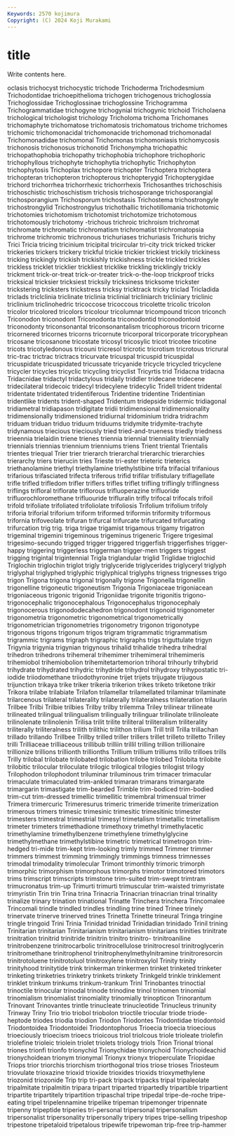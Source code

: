 ```yaml
---
Keywords: 2570 kojimura
Copyright: (C) 2024 Koji Murakami
---
```


# title

Write contents here.



oclasis
trichocyst trichocystic trichode Trichoderma Trichodesmium Trichodontidae trichoepithelioma trichogen trichogenous trichoglossia
Trichoglossidae Trichoglossinae trichoglossine Trichogramma Trichogrammatidae trichogyne trichogynial trichogynic trichoid Tricholaena
trichological trichologist trichology Tricholoma trichoma Trichomanes trichomaphyte trichomatose trichomatosis trichomatous
trichome trichomes trichomic trichomonacidal trichomonacide trichomonad trichomonadal Trichomonadidae trichomonal Trichomonas
trichomoniasis trichomycosis trichonosis trichonosus trichonotid Trichonympha trichopathic trichopathophobia trichopathy trichophobia
trichophore trichophoric trichophyllous trichophyte trichophytia trichophytic Trichophyton trichophytosis Trichoplax trichopore
trichopter Trichoptera trichoptera trichopteran trichopteron trichopterous trichopterygid Trichopterygidae trichord trichorrhea
trichorrhexic trichorrhexis Trichosanthes trichoschisis trichoschistic trichoschistism trichosis trichosporange trichosporangial trichosporangium
Trichosporum trichostasis Trichostema trichostrongyle trichostrongylid Trichostrongylus trichothallic trichotillomania trichotomic trichotomies
trichotomism trichotomist trichotomize trichotomous trichotomously trichotomy -trichous trichroic trichroism trichromat
trichromate trichromatic trichromatism trichromatist trichromatopsia trichrome trichromic trichronous trichuriases trichuriasis
Trichuris trichy Trici Tricia tricing tricinium tricipital tricircular tri-city trick
tricked tricker trickeries trickers trickery trickful trickie trickier trickiest trickily
trickiness tricking trickingly trickish trickishly trickishness trickle trickled trickles trickless
tricklet tricklier trickliest tricklike trickling tricklingly trickly trickment trick-or-treat trick-or-treater
trick-o-the-loop trickproof tricks tricksical tricksier tricksiest tricksily tricksiness tricksome trickster
trickstering tricksters trickstress tricksy tricktrack tricky triclad Tricladida triclads triclclinia
triclinate triclinia triclinial tricliniarch tricliniary triclinic triclinium triclinohedric tricoccose tricoccous
tricolette tricolic tricolon tricolor tricolored tricolors tricolour tricolumnar tricompound tricon
triconch Triconodon triconodont Triconodonta triconodontid triconodontoid triconodonty triconsonantal triconsonantalism tricophorous
tricorn tricorne tricornered tricornes tricorns tricornute tricorporal tricorporate tricoryphean tricosane
tricosanone tricostate tricosyl tricosylic tricot tricotee tricotine tricots tricotyledonous tricouni
tricresol tricrotic tricrotism tricrotous tricrural tric-trac trictrac trictracs tricurvate tricuspal
tricuspid tricuspidal tricuspidate tricuspidated tricussate tricyanide tricycle tricycled tricyclene tricycler
tricycles tricyclic tricycling tricyclist Tricyrtis trid Tridacna tridacna Tridacnidae tridactyl
tridactylous tridaily triddler tridecane tridecene tridecilateral tridecoic tridecyl tridecylene tridecylic
Tridell trident tridental tridentate tridentated tridentiferous Tridentine tridentine Tridentinian tridentlike
tridents trident-shaped Tridentum tridepside tridermic tridiagonal tridiametral tridiapason tridigitate tridii
tridimensional tridimensionality tridimensionally tridimensioned tridiurnal tridominium tridra tridrachm triduam triduan
triduo triduum triduums tridymite tridymite-trachyte tridynamous triecious trieciously tried tried-and-trueness
triedly triedness trieennia trielaidin triene trienes triennia triennial trienniality triennially
triennials triennias triennium trienniums triens Trient triental Trientalis trientes triequal
Trier trier trierarch trierarchal trierarchic trierarchies trierarchy triers trierucin tries
Trieste tri-ester trieteric trieterics triethanolamine triethyl triethylamine triethylstibine trifa trifacial
trifanious trifarious trifasciated trifecta triferous trifid trifilar trifistulary triflagellate trifle
trifled trifledom trifler triflers trifles triflet trifling triflingly triflingness triflings
trifloral triflorate triflorous trifluoperazine trifluoride trifluorochloromethane trifluouride trifluralin trifly trifocal
trifocals trifoil trifold trifoliate trifoliated trifoliolate trifoliosis Trifolium trifolium trifoly
triforia triforial triforium triform triformed triformin triformity triformous trifornia trifoveolate
trifuran trifurcal trifurcate trifurcated trifurcating trifurcation trig trig. triga trigae
trigamist trigamous trigamy trigatron trigeminal trigemini trigeminous trigeminus trigeneric Trigere
trigesimal trigesimo-secundo trigged trigger triggered triggerfish triggerfishes trigger-happy triggering triggerless
triggerman trigger-men triggers triggest trigging trigintal trigintennial Trigla triglandular triglid
Triglidae triglochid Triglochin triglochin triglot trigly triglyceride triglycerides triglyceryl triglyph
triglyphal triglyphed triglyphic triglyphical triglyphs trigness trignesses trigo trigon Trigona
trigona trigonal trigonally trigone Trigonella trigonellin trigonelline trigoneutic trigoneutism Trigonia
Trigoniaceae trigoniacean trigoniaceous trigonic trigonid Trigoniidae trigonite trigonitis trigono- trigonocephalic
trigonocephalous Trigonocephalus trigonocephaly trigonocerous trigonododecahedron trigonodont trigonoid trigonometer trigonometria trigonometric
trigonometrical trigonometrically trigonometrician trigonometries trigonometry trigonon trigonotype trigonous trigons trigonum
trigos trigram trigrammatic trigrammatism trigrammic trigrams trigraph trigraphic trigraphs trigs
triguttulate trigyn Trigynia trigynia trigynian trigynous trihalid trihalide trihedra trihedral
trihedron trihedrons trihemeral trihemimer trihemimeral trihemimeris trihemiobol trihemiobolion trihemitetartemorion trihoral
trihourly trihybrid trihydrate trihydrated trihydric trihydride trihydrol trihydroxy trihypostatic tri-iodide
triiodomethane triiodothyronine trijet trijets trijugate trijugous trijunction trikaya trike triker
trikeria trikerion trikes triketo triketone trikir Trikora trilabe trilabiate Trilafon
trilamellar trilamellated trilaminar trilaminate trilarcenous trilateral trilaterality trilaterally trilateralness trilateration
trilaurin Trilbee Trilbi Trilbie trilbies Trilby trilby trilemma Triley trilinear
trilineate trilineated trilingual trilingualism trilingually trilinguar trilinolate trilinoleate trilinolenate trilinolenin
Trilisa trilit trilite triliteral triliteralism triliterality triliterally triliteralness trilith trilithic
trilithon trilium Trill trill Trilla trillachan trillado trillando Trillbee Trillby
trilled triller trillers trillet trilleto trilletto Trilley trilli Trilliaceae trilliaceous
trillibub trilliin trillil trilling trillion trillionaire trillionize trillions trillionth trillionths
Trillium trillium trilliums trillo trilloes trills Trilly trilobal trilobate trilobated
trilobation trilobe trilobed Trilobita trilobite trilobitic trilocular triloculate trilogic trilogical
trilogies trilogist trilogy Trilophodon trilophodont triluminar triluminous trim trimacer trimacular
trimaculate trimaculated trim-ankled trimaran trimarans trimargarate trimargarin trimastigate trim-bearded Trimble
trim-bodiced trim-bodied trim-cut trim-dressed trimellic trimellitic trimembral trimensual trimer Trimera
trimercuric Trimeresurus trimeric trimeride trimerite trimerization trimerous trimers trimesic trimesinic
trimesitic trimesitinic trimester trimesters trimestral trimestrial trimesyl trimetalism trimetallic trimetallism
trimeter trimeters trimethadione trimethoxy trimethyl trimethylacetic trimethylamine trimethylbenzene trimethylene trimethylglycine
trimethylmethane trimethylstibine trimetric trimetrical trimetrogon trim-hedged tri-mide trim-kept trim-looking trimly
trimmed Trimmer trimmer trimmers trimmest trimming trimmingly trimmings trimness trimnesses
trimodal trimodality trimolecular Trimont trimonthly trimoric trimorph trimorphic trimorphism trimorphous
trimorphs trimotor trimotored trimotors trims trimscript trimscripts trimstone trim-suited trim-swept
trimtram trimucronatus trim-up Trimurti trimurti trimuscular trim-waisted trimyristate trimyristin Trin
trin Trina trina Trinacria Trinacrian trinacrian trinal trinality trinalize trinary
trination trinational Trinatte Trinchera trinchera Trincomalee Trincomali trindle trindled trindles
trindling trine trined Trinee trinely trinervate trinerve trinerved trines Trinetta
Trinette trineural Tringa tringine tringle tringoid Trini Trinia Trinidad trinidad
Trinidadian trinidado Trinil trining Trinitarian trinitarian Trinitarianism trinitarianism trinitarians trinities
trinitrate trinitration trinitrid trinitride trinitrin trinitro trinitro- trinitroaniline trinitrobenzene trinitrocarbolic
trinitrocellulose trinitrocresol trinitroglycerin trinitromethane trinitrophenol trinitrophenylmethylnitramine trinitroresorcin trinitrotoluene trinitrotoluol trinitroxylene
trinitroxylol Trinity trinity trinityhood trinitytide trink trinkerman trinkermen trinket trinketed
trinketer trinketing trinketries trinketry trinkets trinkety Trinkgeld trinkle trinklement trinklet
trinkum trinkums trinkum-trankum Trinl Trinobantes trinoctial trinoctile trinocular trinodal trinode
trinodine trinol trinomen trinomial trinomialism trinomialist trinomiality trinomially trinopticon Trinorantum
Trinovant Trinovantes trintle trinucleate trinucleotide Trinucleus trinunity Trinway Triny Trio
trio triobol triobolon trioctile triocular triode triode-heptode triodes triodia triodion
Triodon Triodontes Triodontidae triodontoid Triodontoidea Triodontoidei Triodontophorus Trioecia trioecia trioecious
trioeciously trioecism trioecs trioicous triol triolcous triole trioleate triolefin triolefine
trioleic triolein triolet triolets triology triols Trion Trional trional triones
trionfi trionfo trionychid Trionychidae trionychoid Trionychoideachid trionychoidean trionym trionymal Trionyx
trionyx trioperculate Triopidae Triops trior triorchis triorchism triorthogonal trios triose
trioses Triosteum triovulate trioxazine trioxid trioxide trioxides trioxids trioxymethylene triozonid
triozonide Trip trip tri-pack tripack tripacks tripal tripaleolate tripalmitate tripalmitin
tripara tripart triparted tripartedly tripartible tripartient tripartite tripartitely tripartition tripaschal
tripe tripedal tripe-de-roche tripe-eating tripel tripelennamine tripelike tripeman tripemonger tripennate
tripenny tripeptide triperies tri-personal tripersonal tripersonalism tripersonalist tripersonality tripersonally tripery
tripes tripe-selling tripeshop tripestone tripetaloid tripetalous tripewife tripewoman trip-free trip-hammer
